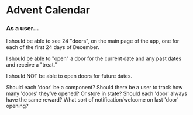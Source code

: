 # Advent Calendar

### As a user...

I should be able to see 24 "doors", on the main page of the app, one for each of the first 24 days of December.

I should be able to "open" a door for the current date and any past dates and receive a "treat."

I should NOT be able to open doors for future dates.

Should each 'door' be a component?
Should there be a user to track how many 'doors' they've opened? Or store in state?
Should each 'door' always have the same reward?
What sort of notification/welcome on last 'door' opening?
